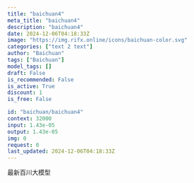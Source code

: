 ```yaml
---
title: "baichuan4"
meta_title: "baichuan4"
description: "baichuan4"
date: 2024-12-06T04:18:33Z
image: "https://img.rifx.online/icons/baichuan-color.svg"
categories: ["text 2 text"]
author: "Baichuan"
tags: ["Baichuan"]
model_tags: []
draft: False
is_recommended: False
is_active: True
discount: 1
is_free: False

id: "baichuan/baichuan4"
context: 32000
input: 1.43e-05
output: 1.43e-05
img: 0
request: 0
last_updated: 2024-12-06T04:18:33Z
---
```


最新百川大模型

